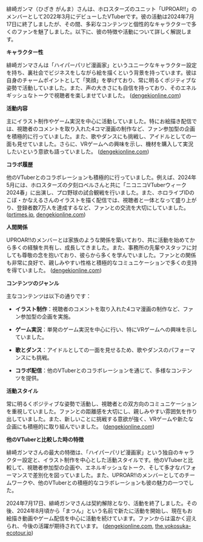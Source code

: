 緋崎ガンマ（ひざき がんま）さんは、ホロスターズのユニット「UPROAR!!」のメンバーとして2022年3月にデビューしたVTuberです。彼の活動は2024年7月17日に終了しましたが、その間、多彩なコンテンツと個性的なキャラクターで多くのファンを魅了しました。以下に、彼の特徴や活動について詳しく解説します。

**キャラクター性**

緋崎ガンマさんは「ハイパーパリピ漫画家」というユニークなキャラクター設定を持ち、裏社会でビジネスをしながら絵を描くという背景を持っています。彼は自身のチャームポイントとして「笑顔」を挙げており、常に明るくポジティブな姿勢で活動していました。また、声の大きさにも自信を持っており、そのエネルギッシュなトークで視聴者を楽しませていました。 ([dengekionline.com](https://dengekionline.com/articles/144335/?utm_source=openai))

**活動内容**

主にイラスト制作やゲーム実況を中心に活動していました。特にお絵描き配信では、視聴者のコメントを取り入れた4コマ漫画の制作など、ファン参加型の企画を積極的に行っていました。また、歌やダンスにも挑戦し、アイドルとしての一面も見せていました。さらに、VRゲームへの興味を示し、機材を購入して実況したいという意欲も語っていました。 ([dengekionline.com](https://dengekionline.com/articles/144335/?utm_source=openai))

**コラボ履歴**

他のVTuberとのコラボレーションも積極的に行っていました。例えば、2024年5月には、ホロスターズの夕刻ロベルさんと共に「ニコニコVTuberウィーク2024春」に出演し、プロ野球の試合観戦を行いました。また、ホロライブIDのこぼ・かなえるさんのイラストを描く配信では、視聴者と一体となって盛り上がり、登録者数7万人を達成するなど、ファンとの交流を大切にしていました。 ([prtimes.jp](https://prtimes.jp/main/html/rd/p/000000469.000096446.html?utm_source=openai), [dengekionline.com](https://dengekionline.com/articles/144335/?utm_source=openai))

**人間関係**

UPROAR!!のメンバーとは家族のような関係を築いており、共に活動を始めてから多くの経験を共有し、成長してきました。また、事務所の先輩やスタッフに対しても尊敬の念を抱いており、彼らから多くを学んでいました。ファンとの関係も非常に良好で、親しみやすい性格と積極的なコミュニケーションで多くの支持を得ていました。 ([dengekionline.com](https://dengekionline.com/articles/144335/?utm_source=openai))

**コンテンツのジャンル**

主なコンテンツは以下の通りです：

- **イラスト制作**：視聴者のコメントを取り入れた4コマ漫画の制作など、ファン参加型の企画を実施。

- **ゲーム実況**：単発のゲーム実況を中心に行い、特にVRゲームへの興味を示していました。

- **歌とダンス**：アイドルとしての一面を見せるため、歌やダンスのパフォーマンスにも挑戦。

- **コラボ配信**：他のVTuberとのコラボレーションを通じて、多様なコンテンツを提供。

**活動スタイル**

常に明るくポジティブな姿勢で活動し、視聴者との双方向のコミュニケーションを重視していました。ファンとの距離感を大切にし、親しみやすい雰囲気を作り出していました。また、新しいことに挑戦する意欲が強く、VRゲームや新たな企画にも積極的に取り組んでいました。 ([dengekionline.com](https://dengekionline.com/articles/144335/?utm_source=openai))

**他のVTuberと比較した時の特徴**

緋崎ガンマさんの最大の特徴は、「ハイパーパリピ漫画家」という独自のキャラクター設定と、イラスト制作を中心とした活動スタイルです。他のVTuberと比較して、視聴者参加型の企画や、エネルギッシュなトーク、そして多才なパフォーマンスで差別化を図っていました。また、UPROAR!!のメンバーとしてのチームワークや、他のVTuberとの積極的なコラボレーションも彼の魅力の一つでした。

2024年7月17日、緋崎ガンマさんは契約解除となり、活動を終了しました。その後、2024年8月頃から「まつん」という名前で新たに活動を開始し、現在もお絵描き動画やゲーム配信を中心に活動を続けています。ファンからは温かく迎えられ、今後の活躍が期待されています。 ([dengekionline.com](https://dengekionline.com/article/202407/11398?utm_source=openai), [the.yokosuka-ecotour.jp](https://the.yokosuka-ecotour.jp/hizakigamma-tensei/?utm_source=openai)) 